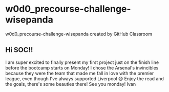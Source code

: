 # w0d0_precourse-challenge-wisepanda
w0d0_precourse-challenge-wisepanda created by GitHub Classroom
## Hi SOC!!
I am super excited to finally present my first project just on the finish line before the bootcamp starts on Monday!
I chose the Arsenal's invincibles because they were the team that made me fall in love with the premier league, even though I've always supported Liverpool :sweat_smile:
Enjoy the read and the goals, there's some beauties there!
See you monday!
Ivan
